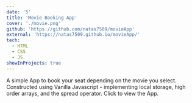 ```yaml
---
date: '5'
title: 'Movie Booking App'
cover: './movie.png'
github: 'https://github.com/natas7509/movieApp'
external: 'https://natas7509.github.io/movieApp/'
tech:
  - HTML
  - CSS
  - JS
showInProjects: true
---
```


A simple App to book your seat depending on the movie you select. Constructed using Vanilla Javascript - implementing local storage, high order arrays, and the spread operator. Click to view the App.
